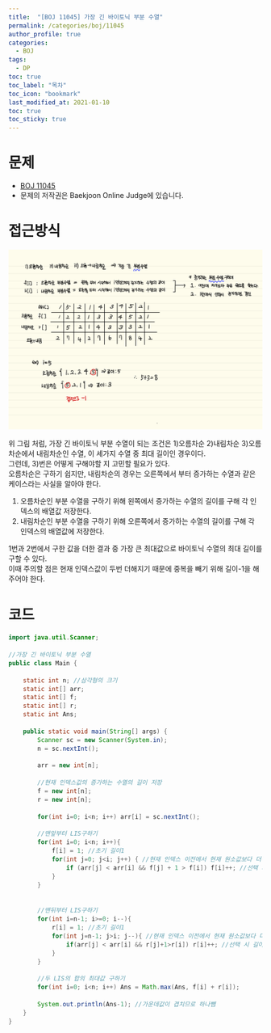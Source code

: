 ```yaml
---
title:  "[BOJ 11045] 가장 긴 바이토닉 부분 수열"
permalink: /categories/boj/11045
author_profile: true
categories:
  - BOJ
tags:
  - DP
toc: true
toc_label: "목차"
toc_icon: "bookmark"
last_modified_at: 2021-01-10
toc: true
toc_sticky: true
---
```

# 문제
* [BOJ 11045](https://www.acmicpc.net/problem/11045)
* 문제의 저작권은 Baekjoon Online Judge에 있습니다.  

# 접근방식
![boj11054](/assets/images/boj11054.png)     

위 그림 처럼, 가장 긴 바이토닉 부분 수열이 되는 조건은 1)오름차순 2)내림차순 3)오름차순에서 내림차순인 수열, 이 세가지 수열 중 최대 길이인 경우이다.   
그런데, 3)번은 어떻게 구해야할 지 고민할 필요가 있다.   
오름차순은 구하기 쉽지만, 내림차순의 경우는 오른쪽에서 부터 증가하는 수열과 같은 케이스라는 사실을 알아야 한다.   

1. 오름차순인 부분 수열을 구하기 위해 왼쪽에서 증가하는 수열의 길이를 구해 각 인덱스의 배열값 저장한다.     
2. 내림차순인 부분 수열을 구하기 위해 오른쪽에서 증가하는 수열의 길이를 구해 각 인덱스의 배열값에 저장한다.  

1번과 2번에서 구한 값을 더한 결과 중 가장 큰 최대값으로  바이토닉 수열의 최대 길이를 구할 수 있다.   
이때 주의할 점은 현재 인덱스값이 두번 더해지기 때문에 중복을 빼기 위해 길이-1을 해주어야 한다.  

# 코드
```java
import java.util.Scanner;

//가장 긴 바이토닉 부분 수열
public class Main {

    static int n; //삼각형의 크기
    static int[] arr;
    static int[] f;
    static int[] r;
    static int Ans;

    public static void main(String[] args) {
        Scanner sc = new Scanner(System.in);
        n = sc.nextInt();

        arr = new int[n];

        //현재 인덱스값의 증가하는 수열의 길이 저장
        f = new int[n];
        r = new int[n];

        for(int i=0; i<n; i++) arr[i] = sc.nextInt();

        //맨앞부터 LIS구하기
        for(int i=0; i<n; i++){
            f[i] = 1; //초기 길이1
            for(int j=0; j<i; j++) { //현재 인덱스 이전에서 현재 원소값보다 더 작은 원소를 찾는다.
                if (arr[j] < arr[i] && f[j] + 1 > f[i]) f[i]++; //선택 시 길이가 증가하면 갱신
            }
        }


        //맨뒤부터 LIS구하기
        for(int i=n-1; i>=0; i--){
            r[i] = 1; //초기 길이1
            for(int j=n-1; j>i; j--){ //현재 인덱스 이전에서 현재 원소값보다 더 작은 원소를 찾는다.
                if(arr[j] < arr[i] && r[j]+1>r[i]) r[i]++; //선택 시 길이가 증가하면 갱신
            }
        }

        //두 LIS의 합의 최대값 구하기
        for(int i=0; i<n; i++) Ans = Math.max(Ans, f[i] + r[i]);

        System.out.println(Ans-1); //가운데값이 겹치므로 하나뺌
    }
}
```